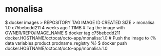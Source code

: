 # monalisa
$ docker images  > REPOSITORY  TAG  IMAGE ID CREATED SIZE > monalisa 1.0 c75bebcdd211  4 weeks ago  1.11MB  # Tag the image with OWNER/REPO/IMAGE_NAME $ docker tag c75bebcdd211 docker.HOSTNAME/octocat/octo-app/monalisa:1.0  # Push the image to {% data variables.product.prodname_registry %} $ docker push docker.HOSTNAME/octocat/octo-app/monalisa:1.0
